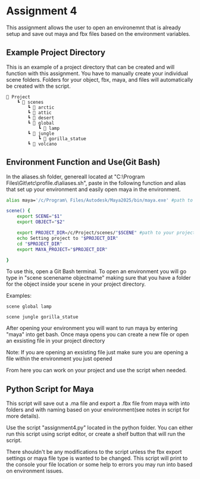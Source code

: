 # Assignment 4
This assignment allows the user to open an environemnt that is already setup and save out maya and fbx files based on the environment variables.
## Example Project Directory
This is an example of a project directory that can be created and will function with this assignment. You have to manually create your individual scene folders. Folders for your object, fbx, maya, and files will automatically be created with the script.
```
📁 Project
    ┗ 📁 scenes
        ┗ 📁 arctic
        ┗ 📁 attic
        ┗ 📁 desert
        ┗ 📁 global
            ┗ 📁 lamp
        ┗ 📁 jungle
            ┗ 📁 gorilla_statue
        ┗ 📁 volcano
```
## Environment Function and Use(Git Bash)

In the aliases.sh folder, genereall located at "C:\Program Files\Git\etc\profile.d\aliases.sh", paste in the following function and alias that set up your environment and easily open maya in the environment.
```bash
alias maya='/c/Program\ Files/Autodesk/Maya2025/bin/maya.exe' #path to your maya.exe file

scene() {
	export SCENE="$1"
	export OBJECT="$2"

	export PROJECT_DIR=/c/Project/scenes/"$SCENE" #path to your project directory with '/"$SCENE"' at the end this uses the example directory provided
	echo Setting project to "$PROJECT_DIR"
	cd "$PROJECT_DIR"
	export MAYA_PROJECT="$PROJECT_DIR"

}
```
To use this, open a Git Bash terminal. To open an environment you will go type in "scene scenename objectname" making sure that you have a folder for the object inside your scene in your project directory.

Examples:
``` 
scene global lamp

scene jungle gorilla_statue
```
After opening your environment you will want to run maya by entering "maya" into get bash. Once maya opens you can create a new file or open an exsisting file in your project directory

Note: If you are opening an exsisting file just make sure you are opening a file within the environment you just opened

From here you can work on your project and use the script when needed.

## Python Script for Maya
This script will save out a .ma file and export a .fbx file from maya with into folders and with naming based on your environment(see notes in script for more details).

Use the script "assignment4.py" located in the python folder. You can either run this script using script editor, or create a shelf button that will run the script.

There shouldn't be any modifications to the script unless the fbx export settings or maya file type is wanted to be changed. This script will print to the console your file location or some help to errors you may run into based on environment issues.